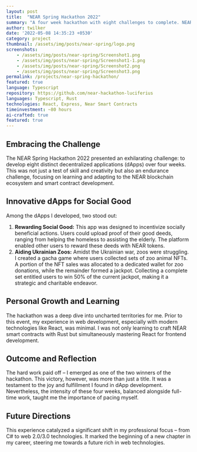 ```yaml
---
layout: post
title:  "NEAR Spring Hackathon 2022"
summary: "A four week hackathon with eight challenges to complete. NEAR impossible. Maximum fun."
author: twilker
date: '2022-05-08 14:35:23 +0530'
category: project
thumbnail: /assets/img/posts/near-spring/logo.png
screenshots:
    - /assets/img/posts/near-spring/Screenshot1.png
    - /assets/img/posts/near-spring/Screenshot1-1.png
    - /assets/img/posts/near-spring/Screenshot2.png
    - /assets/img/posts/near-spring/Screenshot3.png
permalink: /projects/near-spring-hackathon/
featured: true
language: Typescript
repository: https://github.com/near-hackathon-luciferius
languages: Typescript, Rust
technologies: React, Express, Near Smart Contracts
timeinvestment: ~80 hours
ai-crafted: true
featured: true
---
```


## Embracing the Challenge

The NEAR Spring Hackathon 2022 presented an exhilarating challenge: to develop eight distinct decentralized applications (dApps) over four weeks. This was not just a test of skill and creativity but also an endurance challenge, focusing on learning and adapting to the NEAR blockchain ecosystem and smart contract development.

## Innovative dApps for Social Good

Among the dApps I developed, two stood out:

1. **Rewarding Social Good:** This app was designed to incentivize socially beneficial actions. Users could upload proof of their good deeds, ranging from helping the homeless to assisting the elderly. The platform enabled other users to reward these deeds with NEAR tokens.
2. **Aiding Ukrainian Zoos:** Amidst the Ukrainian war, zoos were struggling. I created a gacha game where users collected sets of zoo animal NFTs. A portion of the NFT sales was allocated to a dedicated wallet for zoo donations, while the remainder formed a jackpot. Collecting a complete set entitled users to win 50% of the current jackpot, making it a strategic and charitable endeavor.

## Personal Growth and Learning
The hackathon was a deep dive into uncharted territories for me. Prior to this event, my experience in web development, especially with modern technologies like React, was minimal. I was not only learning to craft NEAR smart contracts with Rust but simultaneously mastering React for frontend development.

## Outcome and Reflection
The hard work paid off – I emerged as one of the two winners of the hackathon. This victory, however, was more than just a title. It was a testament to the joy and fulfillment I found in dApp development. Nevertheless, the intensity of these four weeks, balanced alongside full-time work, taught me the importance of pacing myself.

## Future Directions
This experience catalyzed a significant shift in my professional focus – from C# to web 2.0/3.0 technologies. It marked the beginning of a new chapter in my career, steering me towards a future rich in web technologies.

